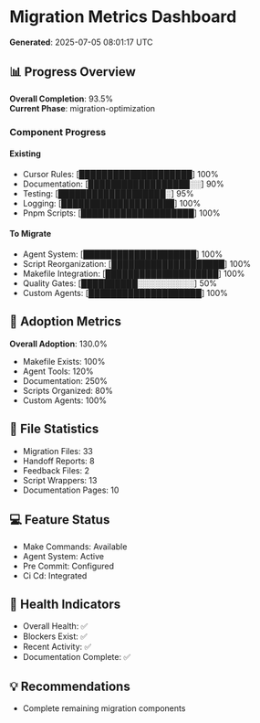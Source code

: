 # Migration Metrics Dashboard

**Generated**: 2025-07-05 08:01:17 UTC

## 📊 Progress Overview

**Overall Completion**: 93.5%  
**Current Phase**: migration-optimization

### Component Progress

#### Existing

- Cursor Rules: [████████████████████] 100%
- Documentation: [██████████████████░░] 90%
- Testing: [███████████████████░] 95%
- Logging: [████████████████████] 100%
- Pnpm Scripts: [████████████████████] 100%

#### To Migrate

- Agent System: [████████████████████] 100%
- Script Reorganization: [████████████████████] 100%
- Makefile Integration: [████████████████████] 100%
- Quality Gates: [██████████░░░░░░░░░░] 50%
- Custom Agents: [████████████████████] 100%

## 🎯 Adoption Metrics

**Overall Adoption**: 130.0%

- Makefile Exists: 100%
- Agent Tools: 120%
- Documentation: 250%
- Scripts Organized: 80%
- Custom Agents: 100%

## 📁 File Statistics

- Migration Files: 33
- Handoff Reports: 8
- Feedback Files: 2
- Script Wrappers: 13
- Documentation Pages: 10

## 💻 Feature Status

- Make Commands: Available
- Agent System: Active
- Pre Commit: Configured
- Ci Cd: Integrated

## 🏥 Health Indicators

- Overall Health: ✅
- Blockers Exist: ✅
- Recent Activity: ✅
- Documentation Complete: ✅

## 💡 Recommendations

- Complete remaining migration components
